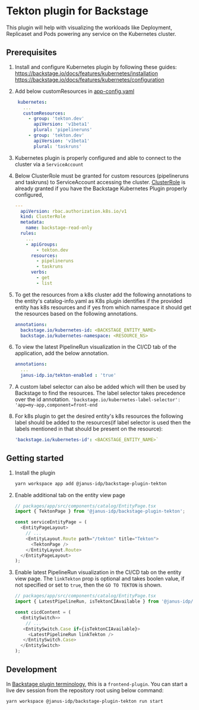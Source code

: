 # Tekton plugin for Backstage

This plugin will help with visualizing the workloads like Deployment, Replicaset and Pods powering any service on the Kubernetes cluster.

## Prerequisites

1. Install and configure Kubernetes plugin by following these guides:
   https://backstage.io/docs/features/kubernetes/installation
   https://backstage.io/docs/features/kubernetes/configuration
2. Add below customResources in [app-config.yaml](https://backstage.io/docs/features/kubernetes/configuration#configuring-kubernetes-clusters)
   ```yaml
    kubernetes:
      ...
      customResources:
        - group: 'tekton.dev'
          apiVersion: 'v1beta1'
          plural: 'pipelineruns'
        - group: 'tekton.dev'
          apiVersion: 'v1beta1'
          plural: 'taskruns'
   ```
3. Kubernetes plugin is properly configured and able to connect to the cluster via a `ServiceAccount`
4. Below ClusterRole must be granted for custom resources (pipelineruns and taskruns) to ServiceAccount accessing the cluster. [ClusterRole](https://backstage.io/docs/features/kubernetes/configuration#role-based-access-control) is already granted if you have the Backstage Kubernetes Plugin properly configured,

   ```yaml
   ---
     apiVersion: rbac.authorization.k8s.io/v1
     kind: ClusterRole
     metadata:
       name: backstage-read-only
     rules:
       ...
       - apiGroups:
           - tekton.dev
         resources:
           - pipelineruns
           - taskruns
         verbs:
           - get
           - list

   ```

5. To get the resources from a k8s cluster add the following annotations to the entity's catalog-info.yaml as K8s plugin identifies if the provided entity has k8s resources and if yes from which namespace it should get the resources based on the following annotations.
   ```yaml
   annotations:
     backstage.io/kubernetes-id: <BACKSTAGE_ENTITY_NAME>
     backstage.io/kubernetes-namespace: <RESOURCE_NS>
   ```
6. To view the latest PipelineRun visualization in the CI/CD tab of the application, add the below annotation.
   ```yaml
   annotations:
     ...
     janus-idp.io/tekton-enabled : 'true'
   ```
7. A custom label selector can also be added which will then be used by Backstage to find the resources. The label selector takes precedence over the id annotation.
   `'backstage.io/kubernetes-label-selector': 'app=my-app,component=front-end`
8. For k8s plugin to get the desired entity's k8s resources the following label should be added to the resources(if label selector is used then the labels mentioned in that should be present on the resource):
   ```yaml
   'backstage.io/kubernetes-id': <BACKSTAGE_ENTITY_NAME>`
   ```

## Getting started

1. Install the plugin

   ```bash
   yarn workspace app add @janus-idp/backstage-plugin-tekton
   ```

2. Enable additional tab on the entity view page

   ```ts
   // packages/app/src/components/catalog/EntityPage.tsx
   import { TektonPage } from '@janus-idp/backstage-plugin-tekton';

   const serviceEntityPage = (
     <EntityPageLayout>
       // ...
       <EntityLayout.Route path="/tekton" title="Tekton">
         <TektonPage />
       </EntityLayout.Route>
     </EntityPageLayout>
   );
   ```

3. Enable latest PipelineRun visualization in the CI/CD tab on the entity view page. The `linkTekton` prop is optional and takes boolen value, if not specified or set to `true`, then the `GO TO TEKTON` is shown.

   ```ts
   // packages/app/src/components/catalog/EntityPage.tsx
   import { LatestPipelineRun, isTektonCIAvailable } from '@janus-idp/backstage-plugin-tekton';

   const cicdContent = (
     <EntitySwitch>>
       // ...
      <EntitySwitch.Case if={isTektonCIAvailable}>
        <LatestPipelineRun linkTekton />
      </EntitySwitch.Case>
     </EntitySwitch>
   );
   ```

## Development

In [Backstage plugin terminology](https://backstage.io/docs/local-dev/cli-build-system#package-roles), this is a `frontend-plugin`. You can start a live dev session from the repository root using below command:

```
yarn workspace @janus-idp/backstage-plugin-tekton run start
```

